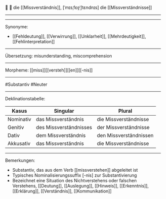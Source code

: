 🤔 🔴 die [[Missverständnis]], [ˈmɪsˌfɛɐ̯ˈʃtɛndnɪs]
die [[Missverständnisse]]

---

---
Synonyme:
- [[Fehldeutung]], [[Verwirrung]], [[Unklarheit]], [[Mehrdeutigkeit]], [[Fehlinterpretation]]

---
Übersetzung: misunderstanding, miscomprehension

---
Morpheme:
[[miss]][[versteh]][[en]][[-nis]]

---
#Substantiv #Neuter

---
Deklinationstabelle:

| Kasus | Singular | Plural |
|-------|----------|--------|
| Nominativ | das Missverständnis | die Missverständnisse |
| Genitiv | des Missverständnisses | der Missverständnisse |
| Dativ | dem Missverständnis | den Missverständnissen |
| Akkusativ | das Missverständnis | die Missverständnisse |

---
Bemerkungen:
- Substantiv, das aus dem Verb [[missverstehen]] abgeleitet ist
- Typisches Nominalisierungssuffix [-nis] zur Substantivierung
- Bezeichnet eine Situation des Nichtverstehens oder falschen Verstehens, [[Deutung]], [[Auslegung]], [[Hinweis]], [[Erkenntnis]], [[Erklärung]], [[Verständnis]], [[Kommunikation]]